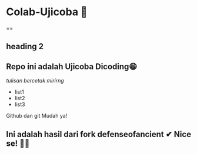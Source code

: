 # Colab-Ujicoba 📰

== 
## heading 2

Repo ini adalah Ujicoba Dicoding😁
--
 *tulisan bercetak mirirng*
- list1
- list2
- list3  

Github dan git Mudah ya!

## Ini adalah hasil dari fork defenseofancient ✔ Nice se! 🐱‍👤
